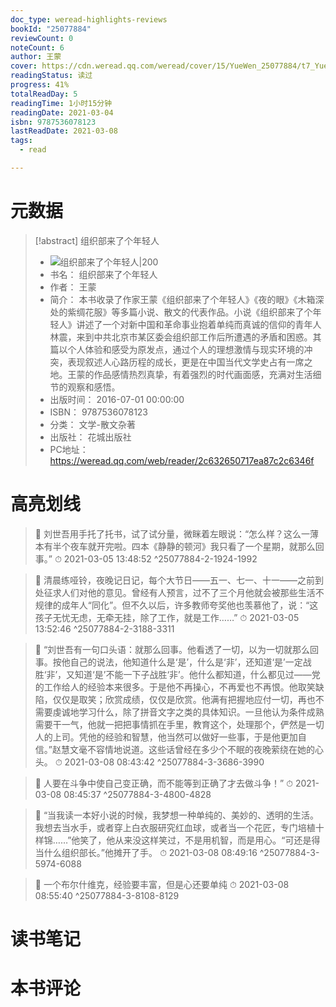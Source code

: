 ```yaml
---
doc_type: weread-highlights-reviews
bookId: "25077884"
reviewCount: 0
noteCount: 6
author: 王蒙
cover: https://cdn.weread.qq.com/weread/cover/15/YueWen_25077884/t7_YueWen_25077884.jpg
readingStatus: 读过
progress: 41%
totalReadDay: 5
readingTime: 1小时15分钟
readingDate: 2021-03-04
isbn: 9787536078123
lastReadDate: 2021-03-08
tags:
  - read

---
```

# 元数据
> [!abstract] 组织部来了个年轻人
> - ![ 组织部来了个年轻人|200](https://cdn.weread.qq.com/weread/cover/15/YueWen_25077884/t7_YueWen_25077884.jpg)
> - 书名： 组织部来了个年轻人
> - 作者： 王蒙
> - 简介： 本书收录了作家王蒙《组织部来了个年轻人》《夜的眼》《木箱深处的紫绸花服》等多篇小说、散文的代表作品。小说《组织部来了个年轻人》讲述了一个对新中国和革命事业抱着单纯而真诚的信仰的青年人林震，来到中共北京市某区委会组织部工作后所遭遇的矛盾和困惑。其篇以个人体验和感受为原发点，通过个人的理想激情与现实环境的冲突，表现叙述人心路历程的成长，更是在中国当代文学史占有一席之地。王蒙的作品感情热烈真挚，有着强烈的时代画面感，充满对生活细节的观察和感悟。
> - 出版时间： 2016-07-01 00:00:00
> - ISBN： 9787536078123
> - 分类： 文学-散文杂著
> - 出版社： 花城出版社
> - PC地址：https://weread.qq.com/web/reader/2c632650717ea87c2c6346f

# 高亮划线



> 📌 刘世吾用手托了托书，试了试分量，微眯着左眼说：“怎么样？这么一薄本有半个夜车就开完啦。四本《静静的顿河》我只看了一个星期，就那么回事。” 
> ⏱ 2021-03-05 13:48:52 ^25077884-2-1924-1992

> 📌 清晨练哑铃，夜晚记日记，每个大节日——五一、七一、十一——之前到处征求人们对他的意见。曾经有人预言，过不了三个月他就会被那些生活不规律的成年人“同化”。但不久以后，许多教师夸奖他也羡慕他了，说：“这孩子无忧无虑，无牵无挂，除了工作，就是工作……” 
> ⏱ 2021-03-05 13:52:46 ^25077884-2-3188-3311



> 📌 “刘世吾有一句口头语：就那么回事。他看透了一切，以为一切就那么回事。按他自己的说法，他知道什么是‘是’，什么是‘非’，还知道‘是’一定战胜‘非’，又知道‘是’不能一下子战胜‘非’。他什么都知道，什么都见过——党的工作给人的经验本来很多。于是他不再操心，不再爱也不再恨。他取笑缺陷，仅仅是取笑；欣赏成绩，仅仅是欣赏。他满有把握地应付一切，再也不需要虔诚地学习什么，除了拼音文字之类的具体知识。一旦他认为条件成熟需要干一气，他就一把把事情抓在手里，教育这个，处理那个，俨然是一切人的上司。凭他的经验和智慧，他当然可以做好一些事，于是他更加自信。”赵慧文毫不容情地说道。这些话曾经在多少个不眠的夜晚萦绕在她的心头。 
> ⏱ 2021-03-08 08:43:42 ^25077884-3-3686-3990

> 📌 人要在斗争中使自己变正确，而不能等到正确了才去做斗争！” 
> ⏱ 2021-03-08 08:45:37 ^25077884-3-4800-4828

> 📌 “当我读一本好小说的时候，我梦想一种单纯的、美妙的、透明的生活。我想去当水手，或者穿上白衣服研究红血球，或者当一个花匠，专门培植十样锦……”他笑了，他从来没这样笑过，不是用机智，而是用心。“可还是得当什么组织部长。”他摊开了手。 
> ⏱ 2021-03-08 08:49:16 ^25077884-3-5974-6088

> 📌 一个布尔什维克，经验要丰富，但是心还要单纯 
> ⏱ 2021-03-08 08:55:40 ^25077884-3-8108-8129

# 读书笔记

# 本书评论

